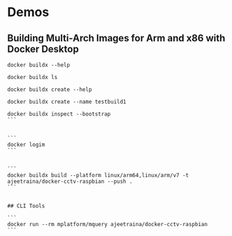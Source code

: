 # Demos


## Building Multi-Arch Images for Arm and x86 with Docker Desktop


```
docker buildx --help
```

```
docker buildx ls
```

```
docker buildx create --help
```

```
docker buildx create --name testbuild1
```


````
docker buildx inspect --bootstrap
```


```
docker logim
```


```
docker buildx build --platform linux/arm64,linux/arm/v7 -t ajeetraina/docker-cctv-raspbian --push .
```


## CLI Tools

```
docker run --rm mplatform/mquery ajeetraina/docker-cctv-raspbian
```
